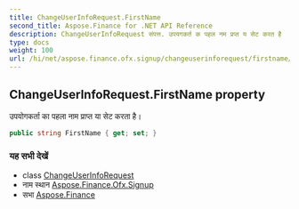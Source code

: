 ```yaml
---
title: ChangeUserInfoRequest.FirstName
second_title: Aspose.Finance for .NET API Reference
description: ChangeUserInfoRequest संपत्त. उपयगकर्त क पहल नम प्रप्त य सेट करत है
type: docs
weight: 100
url: /hi/net/aspose.finance.ofx.signup/changeuserinforequest/firstname/
---
```

## ChangeUserInfoRequest.FirstName property

उपयोगकर्ता का पहला नाम प्राप्त या सेट करता है।

```csharp
public string FirstName { get; set; }
```

### यह सभी देखें

* class [ChangeUserInfoRequest](../)
* नाम स्थान [Aspose.Finance.Ofx.Signup](../../changeuserinforequest/)
* सभा [Aspose.Finance](../../../)


